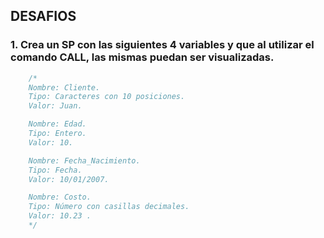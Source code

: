 ## DESAFIOS

### 1. Crea un SP con las siguientes 4 variables y que al utilizar el comando CALL, las mismas puedan ser visualizadas.

```sql
    /*
    Nombre: Cliente. 
    Tipo: Caracteres con 10 posiciones. 
    Valor: Juan.

    Nombre: Edad. 
    Tipo: Entero. 
    Valor: 10.

    Nombre: Fecha_Nacimiento. 
    Tipo: Fecha. 
    Valor: 10/01/2007.

    Nombre: Costo. 
    Tipo: Número con casillas decimales. 
    Valor: 10.23 .
    */

```